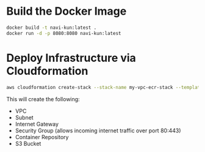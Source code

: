 # Build the Docker Image

```bash
docker build -t navi-kun:latest .
docker run -d -p 8080:8080 navi-kun:latest
```

# Deploy Infrastructure via Cloudformation

```bash
aws cloudformation create-stack --stack-name my-vpc-ecr-stack --template-body file://infra.yaml --capabilities CAPABILITY_IAM
```

This will create the following:

- VPC
- Subnet
- Internet Gateway
- Security Group (allows incoming internet traffic over port 80:443)
- Container Repository
- S3 Bucket
